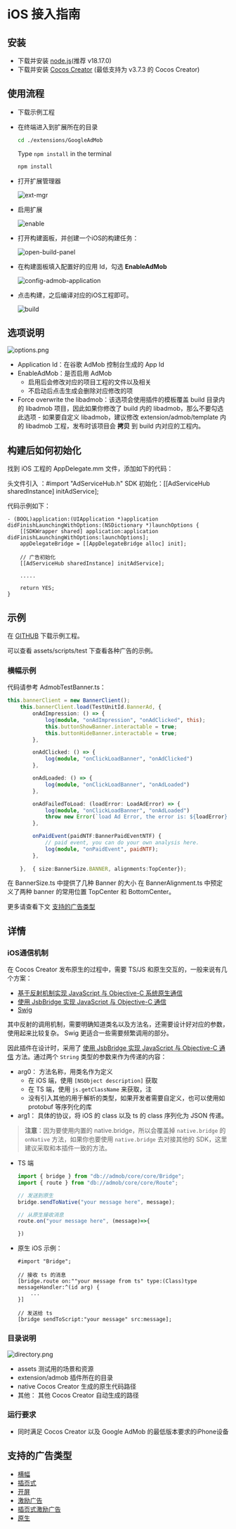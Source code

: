 # iOS 接入指南

## 安装

- 下载并安装 [node.js](https://nodejs.org/en)(推荐 v18.17.0)
- 下载并安装 [Cocos Creator](https://www.cocos.com/en) (最低支持为 v3.7.3 的 Cocos Creator)

## 使用流程

- 下载示例工程
- 在终端进入到扩展所在的目录

    ```bash
    cd ./extensions/GoogleAdMob
    ```

    Type `npm install` in the terminal

    ```bash
    npm install
    ```

- 打开扩展管理器

    ![ext-mgr](../../img/ext-mgr.png)

- 启用扩展

    ![enable](../../img/enable.png)

- 打开构建面板，并创建一个iOS的构建任务：

    ![open-build-panel](../../img/open-build-panel.png)

- 在构建面板填入配置好的应用 Id，勾选 **EnableAdMob**
  
    ![config-admob-application](../../img/config-admob-application.png)

- 点击构建，之后编译对应的iOS工程即可。

    ![build](../../img/build-ios.png)

## 选项说明

![options.png](./../../img/options.png)

- Application Id：在谷歌 AdMob 控制台生成的 App Id
- EnableAdMob：是否启用 AdMob
  - 启用后会修改对应的项目工程的文件以及相关
  - 不启动后点击生成会删除对应修改的项  
- Force overwrite the libadmob：该选项会使用插件的模板覆盖 build 目录内的 libadmob 项目，因此如果你修改了 build 内的 libadmob，那么不要勾选此选项
      - 如果要自定义 libadmob，建议修改 extension/admob/template 内的 libadmob 工程，发布时该项目会 **拷贝** 到 build 内对应的工程内。

## 构建后如何初始化

找到 iOS 工程的 AppDelegate.mm 文件，添加如下的代码：

头文件引入 ：#import "AdServiceHub.h"
SDK 初始化：[[AdServiceHub sharedInstance] initAdService];

代码示例如下：

```objc
- (BOOL)application:(UIApplication *)application didFinishLaunchingWithOptions:(NSDictionary *)launchOptions {
    [[SDKWrapper shared] application:application didFinishLaunchingWithOptions:launchOptions];
    appDelegateBridge = [[AppDelegateBridge alloc] init];
    
    // 广告初始化
    [[AdServiceHub sharedInstance] initAdService];
    
    .....

    return YES;
}
```

## 示例

在 [GITHUB](https://github.com/cocos/cocos-google-admob) 下载示例工程。

可以查看 assets/scripts/test 下查看各种广告的示例。

### 横幅示例

代码请参考 AdmobTestBanner.ts：

```ts
this.bannerClient = new BannerClient();
    this.bannerClient.load(TestUnitId.BannerAd, {
        onAdImpression: () => {
            log(module, "onAdImpression", "onAdClicked", this);
            this.buttonShowBanner.interactable = true;
            this.buttonHideBanner.interactable = true;
        },

        onAdClicked: () => {
            log(module, "onClickLoadBanner", "onAdClicked")
        },

        onAdLoaded: () => {
            log(module, "onClickLoadBanner", "onAdLoaded")
        },

        onAdFailedToLoad: (loadError: LoadAdError) => {
            log(module, "onClickLoadBanner", "onAdLoaded")
            throw new Error(`load Ad Error, the error is: ${loadError}.`);
        },

        onPaidEvent(paidNTF:BannerPaidEventNTF) {
            // paid event, you can do your own analysis here.
            log(module, "onPaidEvent", paidNTF);                
        },
        
    },  { size:BannerSize.BANNER, alignments:TopCenter});
```

在 BannerSize.ts 中提供了几种 Banner 的大小
在 BannerAlignment.ts 中预定义了两种 banner 的常用位置 TopCenter 和 BottomCenter。

更多请查看下文 [支持的广告类型](#支持的广告类型)

## 详情

### iOS通信机制

在 Cocos Creator 发布原生的过程中，需要 TS/JS 和原生交互的，一般来说有几个方案：

- [基于反射机制实现 JavaScript 与 Objective-C 系统原生通信](https://docs.cocos.com/creator/manual/zh/advanced-topics/oc-reflection.html)
- [使用 JsbBridge 实现 JavaScript 与 Objective-C 通信](https://docs.cocos.com/creator/manual/zh/advanced-topics/js-oc-bridge.html)
- [Swig](https://docs.cocos.com/creator/manual/zh/advanced-topics/jsb-swig.html)

其中反射的调用机制，需要明确知道类名以及方法名，还需要设计好对应的参数，使用起来比较复杂。
Swig 更适合一些需要频繁调用的部分。

因此插件在设计时，采用了 [使用 JsbBridge 实现 JavaScript 与 Objective-C 通信](https://docs.cocos.com/creator/manual/zh/advanced-topics/js-oc-bridge.html) 方法。通过两个 `String` 类型的参数来作为传递的内容：

- arg0： 方法名称，用类名作为定义
  - 在 iOS 端，使用 `[NSObject description]` 获取
  - 在 TS  端，使用 `js.getClassName` 来获取，注
  - 没有引入其他的用于解析的类型，如果开发者需要自定义，也可以使用如 protobuf 等序列化的库
- arg1： 具体的协议，将 iOS 的 class 以及 ts 的 class 序列化为 JSON 传递。  

> **注意**：因为要使用内置的 native.bridge，所以会覆盖掉 `native.bridge` 的 `onNative` 方法，如果你也要使用 `native.bridge` 去对接其他的 SDK，这里建议采取和本插件一致的方法。

- TS 端

    ```ts
    import { bridge } from "db://admob/core/core/Bridge";
    import { route } from "db://admob/core/core/Route";

    // 发送到原生
    bridge.sendToNative("your message here", message);

    // 从原生接收消息
    route.on("your message here", (message)=>{

    })

    ```

- 原生 iOS 示例：

    ```objc
    #import "Bridge";

    // 接收 ts 的消息
    [bridge.route on:""your message from ts" type:(Class)type messageHandler:^(id arg) {
        ...
    }]

    // 发送给 ts
    [bridge sendToScript:"your message" src:message];
    ```

### 目录说明

![directory.png](./../../img/directory.png)

- assets 测试用的场景和资源
- extension/admob 插件所在的目录
- native Cocos Creator 生成的原生代码路径
- 其他： 其他 Cocos Creator 自动生成的路径

### 运行要求

- 同时满足 Cocos Creator 以及 Google AdMob 的最低版本要求的iPhone设备

## 支持的广告类型

- [横幅](./Banner.md)
- [插页式](./Interstitial.md)
- [开屏](./AppOpenAd.md)
- [激励广告](./Rewarded.md)
- [插页式激励广告](./InterstistualRewadedAd.md)
- [原生](./NativeAd.md)
